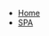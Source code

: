 <!--
 * @Author: your name
 * @Date: 2020-03-03 22:58:28
 * @LastEditTime: 2020-03-04 00:40:00
 * @LastEditors: Please set LastEditors
 * @Description: In User Settings Edit
 * @FilePath: \undefinedd:\SakuraDocument\_sidebar.md
 -->
<!-- docs/_sidebar.md -->

- [Home](/)
- [SPA](SakuraPackageAdminister.md)